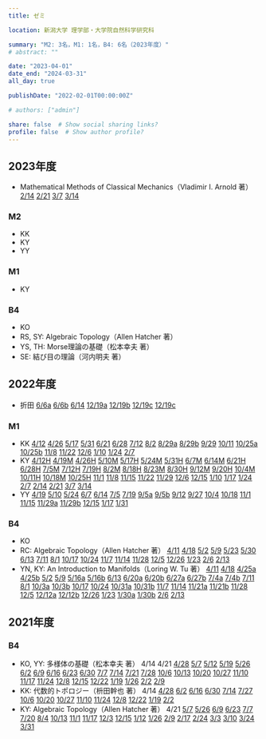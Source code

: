 ```yaml
---
title: ゼミ

location: 新潟大学 理学部・大学院自然科学研究科

summary: "M2: 3名，M1: 1名，B4: 6名（2023年度）"
# abstract: ""

date: "2023-04-01"
date_end: "2024-03-31"
all_day: true

publishDate: "2022-02-01T00:00:00Z"

# authors: ["admin"]

share: false  # Show social sharing links?
profile: false  # Show author profile?
---
```

## 2023年度

- Mathematical Methods of Classical Mechanics（Vladimir I. Arnold 著）
	[2/14](https://youtu.be/gvKVgNMdbPw)
	[2/21](https://youtu.be/y1AVovIZnQI)
	[3/7](https://youtu.be/siTLbT1zYQ4)
	[3/14](https://youtu.be/K1EFxN0QXts)

### M2
- KK
- KY
- YY

### M1
- KY

### B4
- KO
- RS, SY: Algebraic Topology（Allen Hatcher 著）
- YS, TH: Morse理論の基礎（松本幸夫 著）
- SE: 結び目の理論（河内明夫 著）

## 2022年度

- 折田
	[6/6a](https://youtu.be/Aj0m83gpPgo)
	[6/6b](https://youtu.be/Cwtx5oB6Yvc)
	[6/14](https://youtu.be/zMXAifQ49kM)
	[12/19a](https://youtu.be/vPulEO06y6c)
	[12/19b](https://youtu.be/oSZBBPDVa08)
	[12/19c](https://youtu.be/jrKfXx9wPxk)
	[12/19c](https://youtu.be/jrKfXx9wPxk)

### M1
- KK
	[4/12](https://youtu.be/NftPHvxnO0U)
	[4/26](https://youtu.be/et28g5RvbQA)
	[5/17](https://youtu.be/3yq6D9X3Qj8)
	[5/31](https://youtu.be/3s2lMorVtJg)
	[6/21](https://youtu.be/DFpuv9D3kfk)
	[6/28](https://youtu.be/RqdwWc_X8QE)
	[7/12](https://youtu.be/V9a40Yyza5Y)
	[8/2](https://youtu.be/J9qtIEjShtw)
	[8/29a](https://youtu.be/gnx5VThpGoA)
	[8/29b](https://youtu.be/o2Ec3M_JLUg)
	[9/29](https://youtu.be/F7r-YvjTtMo)
	[10/11](https://youtu.be/7sA2rVVei4c)
	[10/25a](https://youtu.be/xX_yzZPN1Vo)
	[10/25b](https://youtu.be/OfHmUbUaUhk)
	[11/8](https://youtu.be/EKhQAYIGtDI)
	[11/22](https://youtu.be/WJS4V7i66ns)
	[12/6](https://youtu.be/t8_d73mGD3I)
	[1/10](https://youtu.be/gbLgi1m0PUo)
	[1/24](https://youtu.be/SdkWo--E4v4)
	[2/7](https://youtu.be/V4XE5_kKw7o)
- KY
	[4/12H](https://youtu.be/L5StMVywf38)
	[4/19M](https://youtu.be/SyJMf3kYgow)
	[4/26H](https://youtu.be/Sf1-wgkPEfc)
	[5/10M](https://youtu.be/EB9_aXNHMFA)
	[5/17H](https://youtu.be/fKbImI16msM)
	[5/24M](https://youtu.be/iTpCnfSfQBU)
	[5/31H](https://youtu.be/OFmuc4WWR-8)
	[6/7M](https://youtu.be/TFbBbgTx_kk)
	[6/14M](https://youtu.be/gngRxC1JNp4)
	[6/21H](https://youtu.be/Ep0B15JVUaw)
	[6/28H](https://youtu.be/w2yLY2bEd_Q)
	[7/5M](https://youtu.be/v1W2YE8dQII)
	[7/12H](https://youtu.be/PnTTQUz18ts)
	[7/19H](https://youtu.be/lDVjdE61-5g)
	[8/2M](https://youtu.be/3CQe0lDr-Sg)
	[8/18H](https://youtu.be/6L3rWl4xs1s)
	[8/23M](https://youtu.be/p3gQjsgVwFY)
	[8/30H](https://youtu.be/SpmCzXKLNto)
	[9/12M](https://youtu.be/05ueZh9ajL0)
	[9/20H](https://youtu.be/xii8JopN2vs)
	[10/4M](https://youtu.be/yKrTFFDKJY0)
	[10/11H](https://youtu.be/NgusNQ-8TV8)
	[10/18M](https://youtu.be/2i08KOy1IAw)
	[10/25H](https://youtu.be/UW-UM60XWI0)
	[11/1](https://youtu.be/EOeWGHK4zy8)
	[11/8](https://youtu.be/nSNL5qGGrHk)
	[11/15](https://youtu.be/MjdD7MST8OY)
	[11/22](https://youtu.be/49lXPOxgf78)
	[11/29](https://youtu.be/sp9n-5dfMbc)
	[12/6](https://youtu.be/gOcAkfsPChk)
	[12/15](https://youtu.be/U0PKBKABgtk)
	[1/10](https://youtu.be/GS5KsMnuyV0)
	[1/17](https://youtu.be/mWmupoVKZ6M)
	[1/24](https://youtu.be/XRte8MyNjNg)
	[2/7](https://youtu.be/KyK-8_Vvccw)
	[2/14](https://youtu.be/PXSl-iA-71A)
	[2/21](https://youtu.be/LoFcR5-9pgw)
	[3/7](https://youtu.be/6CKYOnq_OAo)
	[3/14](https://youtu.be/qIpJhRFe-Bg)
- YY
	[4/19](https://youtu.be/vFfSOraSgzM)
	[5/10](https://youtu.be/A1Xet7jRM_g)
	[5/24](https://youtu.be/Ft7FaWuVXAI)
	[6/7](https://youtu.be/xoc7U9KsDq0)
	[6/14](https://youtu.be/Fy9WL5xSGI0)
	[7/5](https://youtu.be/FRvzXtzsfvo)
	[7/19](https://youtu.be/HdYZiV5X5N0)
	[9/5a](https://youtu.be/Hdv_44nRIlU)
	[9/5b](https://youtu.be/D6kixPHCbvQ)
	[9/12](https://youtu.be/bJkyLfpJsfI)
	[9/27](https://youtu.be/tv-DOQpW2yM)
	[10/4](https://youtu.be/2yVwZexP-Gk)
	[10/18](https://youtu.be/Gw_-prb6NnI)
	[11/1](https://youtu.be/rV1TaOGoJkE)
	[11/15](https://youtu.be/rVMTOz2Llk4)
	[11/29a](https://youtu.be/ebVfwtGBuGE)
	[11/29b](https://youtu.be/c81bZcaBoHI)
	[12/15](https://youtu.be/i1KeJZl1eIQ)
	[1/17](https://youtu.be/ip6grvY8Uhw)
	[1/31](https://youtu.be/Af2eV8IVqA4)

### B4
- KO
- RC: Algebraic Topology（Allen Hatcher 著）
	[4/11](https://youtu.be/PARFjvoAgho)
	[4/18](https://youtu.be/XNVB7oe6Fro)
	[5/2](https://youtu.be/f1O6nxcMOos)
	[5/9](https://youtu.be/IsA6Srcp0Fs)
	[5/23](https://youtu.be/_W8bXdq4ifc)
	[5/30](https://youtu.be/9U_SRH26-30)
	[6/13](https://youtu.be/5vF1pUSr3ug)
	[7/11](https://youtu.be/Ybw1GGGTl04)
	[8/1](https://youtu.be/0aeZNhFQLts)
	[10/17](https://youtu.be/xPxDT4tsQgs)
	[10/24](https://youtu.be/Dn25kcnggmk)
	[11/7](https://youtu.be/A2ldpsEJFTs)
	[11/14](https://youtu.be/_4AbUEGQsRU)
	[11/28](https://youtu.be/Oo1w1QYuJSk)
	[12/5](https://youtu.be/QgA_PA6UFyc)
	[12/26](https://youtu.be/Mrwey4-qKe8)
	[1/23](https://youtu.be/NCe6MPFcfUI)
	[2/6](https://youtu.be/BzwEZAWe14U)
	[2/13](https://youtu.be/S7a63Q5X-fY)
- YN, KY: An Introduction to Manifolds（Loring W. Tu 著）
	[4/11](https://youtu.be/16GjdmD549I)
	[4/18](https://youtu.be/C_sTGTZola8)
	[4/25a](https://youtu.be/HVD-WmZN2kk)
	[4/25b](https://youtu.be/RE9ItJHpk6I)
	[5/2](https://youtu.be/3a4y3qv5ccA)
	[5/9](https://youtu.be/4g9QAHjOr9M)
	[5/16a](https://youtu.be/WUy2bWQz2eE)
	[5/16b](https://youtu.be/GhZUGdMkm3Y)
	[6/13](https://youtu.be/c4IjCA9U2K0)
	[6/20a](https://youtu.be/aN6iRPW0lVE)
	[6/20b](https://youtu.be/sxiZKGR2Llw)
	[6/27a](https://youtu.be/-UJsydr_GcE)
	[6/27b](https://youtu.be/HL0DFlIAyjM)
	[7/4a](https://youtu.be/XzbR6IqKBtE)
	[7/4b](https://youtu.be/HL0DFlIAyjM)
	[7/11](https://youtu.be/rAuS7VA7O-g)
	[8/1](https://youtu.be/JokIQ28wKso)
	[10/3a](https://youtu.be/CXW0fqyIzpU)
	[10/3b](https://youtu.be/9DoRrUuwQ8o)
	[10/17](https://youtu.be/geQ6YlRQKRY)
	[10/24](https://youtu.be/S4Oh4KCfrFg)
	[10/31a](https://youtu.be/8wF-n19T8Rs)
	[10/31b](https://youtu.be/JuiwQzbDeZg)
	[11/7](https://youtu.be/JGo2u0QbmV0)
	[11/14](https://youtu.be/PfwgCphjOno)
	[11/21a](https://youtu.be/3Yo56PtmF6E)
	[11/21b](https://youtu.be/RkFCwZZl0iY)
	[11/28](https://youtu.be/XMVrkPw62_A)
	[12/5](https://youtu.be/4MuvkADvgDM)
	[12/12a](https://youtu.be/x07FfRhczdQ)
	[12/12b](https://youtu.be/sVDvJvlJdhQ)
	[12/26](https://youtu.be/icl9Kr64b9I)
	[1/23](https://youtu.be/75-3bqglnoo)
	[1/30a](https://youtu.be/n7yYPv1_hn4)
	[1/30b](https://youtu.be/z_5Yx7CnEcE)
	[2/6](https://youtu.be/I3tsGjQKYSQ)
	[2/13](https://youtu.be/_uPFLdPSDUs)

## 2021年度

### B4
- KO, YY: 多様体の基礎（松本幸夫 著）
	4/14
	4/21
	[4/28](https://youtu.be/QUtstuKEgfo)
	[5/7](https://youtu.be/aardPHgHQU4)
	[5/12](https://youtu.be/gobJBTay9-A)
	[5/19](https://youtu.be/9O57KCUr6DU)
	[5/26](https://youtu.be/yo4ZCRtfR_o)
	[6/2](https://youtu.be/pXHWNFeJ8r8)
	[6/9](https://youtu.be/0klbLJCOUyQ)
	[6/16](https://youtu.be/ZvdP9MS-j_Q)
	[6/23](https://youtu.be/00lJH214Fb8)
	[6/30](https://youtu.be/oIOtSDRHhL0)
	[7/7](https://youtu.be/a3mFAoOhXtE)
	[7/14](https://youtu.be/XKQNFrSWSkU)
	[7/21](https://youtu.be/_cpmt8IpTvE)
	[7/28](https://youtu.be/M7ck_Oggd18)
	[10/6](https://youtu.be/0IXAAej7Rao)
	[10/13](https://youtu.be/g9h_R2ArGbg)
	[10/20](https://youtu.be/ij7OKKT8eQE)
	[10/27](https://youtu.be/zLRPPR3hxe4)
	[11/10](https://youtu.be/L0NU596pjMw)
	[11/17](https://youtu.be/99TA4gVHeoU)
	[11/24](https://youtu.be/KgZ2ielnwsU)
	[12/8](https://youtu.be/pUiSP1sjpPY)
	[12/15](https://youtu.be/awRF3OBWktE)
	[12/22](https://youtu.be/AhHQzDHaxXM)
	[1/19](https://youtu.be/UhbwaEr2Fg4)
	[1/26](https://youtu.be/X5y0iplWGZE)
	[2/2](https://youtu.be/nIGyFijYObE)
	[2/9](https://youtu.be/Qom1QSfzdYM)
- KK: 代数的トポロジー（枡田幹也 著）
	4/14
	[4/28](https://youtu.be/x3q5wr7FwaM)
	[6/2](https://youtu.be/qd5hjUT1lcE)
	[6/16](https://youtu.be/qqTr8rhOXqE)
	[6/30](https://youtu.be/6bFq-CZDGU0)
	[7/14](https://youtu.be/CBEZd8fUeuk)
	[7/27](https://youtu.be/wba8YgmXLvA)
	[10/6](https://youtu.be/fL-2X3Qvzf4)
	[10/20](https://youtu.be/h9X-voPg3Gc)
	[10/27](https://youtu.be/LUUqsvM355o)
	[11/10](https://youtu.be/x1CQXE8gGgo)
	[11/24](https://youtu.be/47cikDlgaZs)
	[12/8](https://youtu.be/cddMxlnDjVU)
	[12/22](https://youtu.be/kbc1YjrTzpc)
	[1/19](https://youtu.be/PXwrUqAoztg)
	[2/2](https://youtu.be/74mhXUWtBNs)
- KY: Algebraic Topology（Allen Hatcher 著）
	4/21
	[5/7](https://youtu.be/XV8rfGFiT8A)
	[5/26](https://youtu.be/VtBF3tr2XEA)
	[6/9](https://youtu.be/r9OkCqmR9pE)
	[6/23](https://youtu.be/NpHIOxVIsY8)
	[7/7](https://youtu.be/AfBHxhAyBq8)
	[7/20](https://youtu.be/RMsZUbo3wNs)
	[8/4](https://youtu.be/xOABAcecoBY)
	[10/13](https://youtu.be/vJ8DhObZNPY)
	[11/1](https://youtu.be/G05MwQhyXPc)
	[11/17](https://youtu.be/UOAcnxW6zsw)
	[12/3](https://youtu.be/-UxfXScWKRc)
	[12/15](https://youtu.be/7eobqmezVmA)
	[1/12](https://youtu.be/tpgW0mCrQMA)
	[1/26](https://youtu.be/d8Zb6QRLMQI)
	[2/9](https://youtu.be/qkc38IgT-ZI)
	[2/17](https://youtu.be/K7ZHODKE9OI)
	[2/24](https://youtu.be/8TXebThjR5U)
	[3/3](https://youtu.be/0FAU32YkdHg)
	[3/10](https://youtu.be/y-qssci91pk)
	[3/24](https://youtu.be/jUc1b-HWGn8)
	[3/31](https://youtu.be/53-3m6_BYxE)
